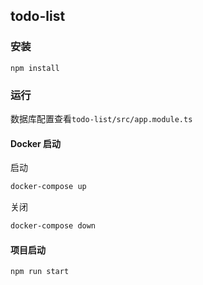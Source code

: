 ## todo-list

### 安装

`npm install`

### 运行

数据库配置查看`todo-list/src/app.module.ts` 

#### Docker 启动

启动
```bash
docker-compose up
```
关闭
```bash
docker-compose down
```


#### 项目启动
```bash
npm run start
```

